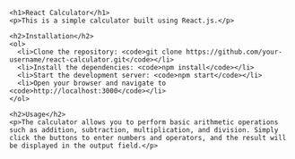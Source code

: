     <h1>React Calculator</h1>
    <p>This is a simple calculator built using React.js.</p>

    <h2>Installation</h2>
    <ol>
      <li>Clone the repository: <code>git clone https://github.com/your-username/react-calculator.git</code></li>
      <li>Install the dependencies: <code>npm install</code></li>
      <li>Start the development server: <code>npm start</code></li>
      <li>Open your browser and navigate to <code>http://localhost:3000</code></li>
    </ol>

    <h2>Usage</h2>
    <p>The calculator allows you to perform basic arithmetic operations such as addition, subtraction, multiplication, and division. Simply click the buttons to enter numbers and operators, and the result will be displayed in the output field.</p>